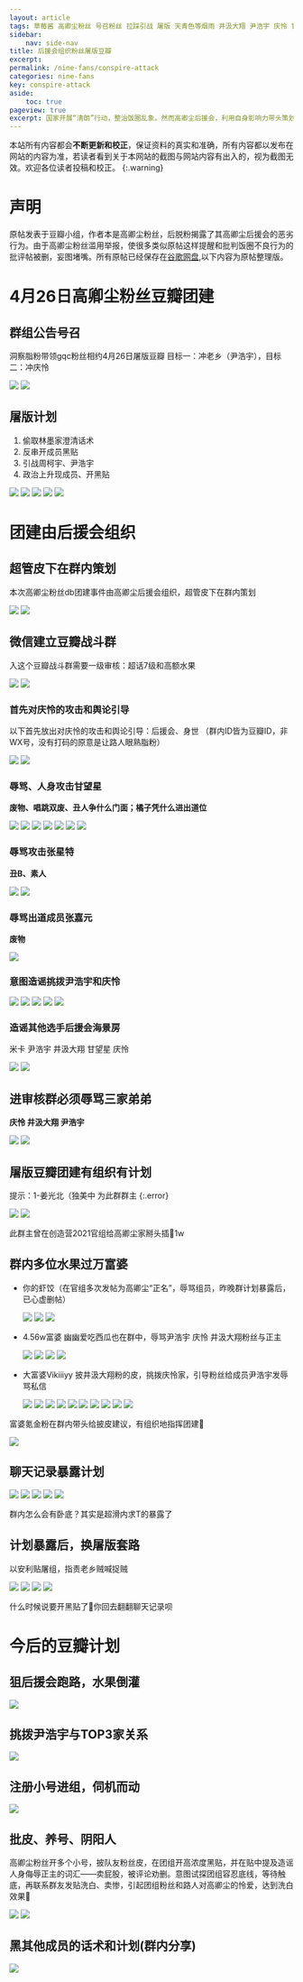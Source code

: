 ```yaml
---
layout: article
tags: 草莓酱 高卿尘粉丝 号召粉丝 拉踩引战 屠版 天青色等烟雨 井汲大翔 尹浩宇 庆怜 甘望星 张嘉元 张星特 米卡
sidebar: 
    nav: side-nav
title: 后援会组织粉丝屠版豆瓣
excerpt: 
permalink: /nine-fans/conspire-attack
categories: nine-fans
key: conspire-attack
aside:
    toc: true
pageview: true
excerpt: 国家开展“清朗”行动，整治饭圈乱象。然而高卿尘后援会，利用自身影响力带头策划屠组豆瓣，煽动粉圈互撕谩骂，顶风作案。
---
```


本站所有内容都会**不断更新和校正**，保证资料的真实和准确，所有内容都以发布在网站的内容为准，若读者看到关于本网站的截图与网站内容有出入的，视为截图无效。欢迎各位读者投稿和校正。
{:.warning}

# 声明

原帖发表于豆瓣小组，作者本是高卿尘粉丝，后脱粉揭露了其高卿尘后援会的恶劣行为。由于高卿尘粉丝滥用举报，使很多类似原帖这样提醒和批判饭圈不良行为的批评帖被删，妄图堵嘴。所有原帖已经保存在[谷歌网盘](https://drive.google.com/file/d/1LRRxs48FDOHAKcD-7Px7e12zcxyKtg3K/view?usp=sharing),以下内容为原帖整理版。

# 4月26日高卿尘粉丝豆瓣团建

## 群组公告号召

洞察脂粉带领gqc粉丝相约4月26日屠版豆瓣
目标一：冲老乡（尹浩宇），目标二：冲庆怜

<div class="card">
  <div class="card__image">
      <img class="image" src="../assets/images/nine-fans/conspire-attack/db-000.png"/>
      <img class="image" src="../assets/images/nine-fans/conspire-attack/db-000a.png"/>
  </div>
</div>

## 屠版计划

1. 偷取林墨家澄清话术
2. 反串开成员黑贴
3. 引战周柯宇、尹浩宇
4. 政治上升现成员、开黑贴

<div class="card">
  <div class="card__image">
      <img class="image" src="../assets/images/nine-fans/conspire-attack/db-000b.png"/>
      <img class="image" src="../assets/images/nine-fans/conspire-attack/db-000c.png"/>
      <img class="image" src="../assets/images/nine-fans/conspire-attack/db-000d.png"/>
      <img class="image" src="../assets/images/nine-fans/conspire-attack/db-000e.png"/>
      <img class="image" src="../assets/images/nine-fans/conspire-attack/db-000f.png"/>
  </div>
</div>

# 团建由后援会组织

## 超管皮下在群内策划

本次高卿尘粉丝db团建事件由高卿尘后援会组织，超管皮下在群内策划
<div class="card">
  <div class="card__image">
      <img class="image" src="../assets/images/nine-fans/conspire-attack/db-01.jpg"/>
      <img class="image" src="../assets/images/nine-fans/conspire-attack/db-02.jpg"/>
  </div>
</div>


## 微信建立豆瓣战斗群

入这个豆瓣战斗群需要一级审核：超话7级和高额水果

<div class="card">
  <div class="card__image">
      <img class="image" src="../assets/images/nine-fans/conspire-attack/db-00.png"/>
      <img class="image" src="../assets/images/nine-fans/conspire-attack/db-00a.png"/>
  </div>
</div>

### 首先对庆怜的攻击和舆论引导

以下首先放出对庆怜的攻击和舆论引导：后援会、身世
（群内ID皆为豆瓣ID，非WX号，没有打码的原意是让路人眼熟脂粉） 

<div class="card">
  <div class="card__image">
      <img class="image" src="../assets/images/nine-fans/conspire-attack/db-000g.png"/>
      <img class="image" src="../assets/images/nine-fans/conspire-attack/db-000h.png"/>
  </div>
</div>

### 辱骂、人身攻击甘望星

**废物、唱跳双废、丑人争什么门面；橘子凭什么进出道位**

<div class="card">
  <div class="card__image">
      <img class="image" src="../assets/images/nine-fans/conspire-attack/db-gwx.png"/>
      <img class="image" src="../assets/images/nine-fans/conspire-attack/db-gwx2.png"/>
      <img class="image" src="../assets/images/nine-fans/conspire-attack/db-gwx3.png"/>
      <img class="image" src="../assets/images/nine-fans/conspire-attack/db-gwx4.png"/>
      <img class="image" src="../assets/images/nine-fans/conspire-attack/db-gwx5.png"/>
      <img class="image" src="../assets/images/nine-fans/conspire-attack/db-gwx6.png"/>
      <img class="image" src="../assets/images/nine-fans/conspire-attack/db-gwx7.png"/>
  </div>
</div>

### 辱骂攻击张星特

**丑B、素人**

<div class="card">
  <div class="card__image">
      <img class="image" src="../assets/images/nine-fans/conspire-attack/zxt.png"/>
      <img class="image" src="../assets/images/nine-fans/conspire-attack/zxt2.png"/>
  </div>
</div>

### 辱骂出道成员张嘉元

**废物**

<div class="card">
  <div class="card__image">
      <img class="image" src="../assets/images/nine-fans/conspire-attack/zjy.png"/>
  </div>
</div>

### 意图造谣挑拨尹浩宇和庆怜

<div class="card">
  <div class="card__image">
      <img class="image" src="../assets/images/nine-fans/conspire-attack/zy01.png"/>
      <img class="image" src="../assets/images/nine-fans/conspire-attack/zy02.png"/>
      <img class="image" src="../assets/images/nine-fans/conspire-attack/zy03.png"/>
      <img class="image" src="../assets/images/nine-fans/conspire-attack/zy04.png"/>
      <img class="image" src="../assets/images/nine-fans/conspire-attack/zy05.png"/>
  </div>
</div>

### 造谣其他选手后援会海景房

米卡 尹浩宇 井汲大翔 甘望星 庆怜

<div class="card">
  <div class="card__image">
      <img class="image" src="../assets/images/nine-fans/conspire-attack/zy01.png"/>
      <img class="image" src="../assets/images/nine-fans/conspire-attack/zy02.png"/>

  </div>
</div>

## 进审核群必须辱骂三家弟弟

**庆怜 井汲大翔 尹浩宇**

<div class="card">
  <div class="card__image">
      <img class="image" src="../assets/images/nine-fans/conspire-attack/db-00b.png"/>
      <img class="image" src="../assets/images/nine-fans/conspire-attack/db-00c.png"/>
  </div>
</div>


## 屠版豆瓣团建有组织有计划
提示：1-姜光北（独美中 为此群群主
{:.error}

<div class="card">
  <div class="card__image">
      <img class="image" src="../assets/images/nine-fans/conspire-attack/db-03.jpg"/>
      <img class="image" src="../assets/images/nine-fans/conspire-attack/db-04.jpg"/>
  </div>
    <div class="card__content">
    <p>此群主曾在创造营2021官组给高卿尘家掰头插🚩1w</p>
  </div>
</div>

## 群内多位水果过万富婆
* 你的虾饺（在官组多次发帖为高卿尘“正名”，辱骂组员，昨晚群计划暴露后，已心虚删帖）

    <div class="card">
    <div class="card__image">
    <img class="image" src="../assets/images/nine-fans/conspire-attack/db-06.jpg"/>
    <img class="image" src="../assets/images/nine-fans/conspire-attack/db-07.jpg"/>
    <img class="image" src="../assets/images/nine-fans/conspire-attack/db-08.jpg"/>
    </div>
    </div>

* 4.56w富婆 幽幽爱吃西瓜也在群中，辱骂尹浩宇 庆怜 井汲大翔粉丝与正主

    <div class="card">
    <div class="card__image">
    <img class="image" src="../assets/images/nine-fans/conspire-attack/db-09.jpg"/>
    <img class="image" src="../assets/images/nine-fans/conspire-attack/db-10.jpg"/>
    <img class="image" src="../assets/images/nine-fans/conspire-attack/db-11.jpg"/>
    <img class="image" src="../assets/images/nine-fans/conspire-attack/db-12.jpg"/>
    </div>
    </div>

* 大富婆Vikiiiyy 披井汲大翔粉的皮，挑拨庆怜家，引导粉丝给成员尹浩宇发辱骂私信

    <div class="card">
    <div class="card__image">
    <img class="image" src="../assets/images/nine-fans/conspire-attack/db-13.jpg"/>
    <img class="image" src="../assets/images/nine-fans/conspire-attack/db-14.jpg"/>
    <img class="image" src="../assets/images/nine-fans/conspire-attack/db-15.jpg"/>
    <img class="image" src="../assets/images/nine-fans/conspire-attack/db-16.jpg"/>
    <img class="image" src="../assets/images/nine-fans/conspire-attack/db-18.jpg"/>
    <img class="image" src="../assets/images/nine-fans/conspire-attack/db-19.jpg"/>
    <img class="image" src="../assets/images/nine-fans/conspire-attack/db-13a.png"/>
    <img class="image" src="../assets/images/nine-fans/conspire-attack/db-13b.png"/>
    <img class="image" src="../assets/images/nine-fans/conspire-attack/db-13c.png"/>
    <img class="image" src="../assets/images/nine-fans/conspire-attack/db-13d.png"/>
    </div>
    </div>

富婆氪金粉在群内带头给披皮建议，有组织地指挥团建🚬

<div class="card">
  <div class="card__image">
      <img class="image" src="../assets/images/nine-fans/conspire-attack/db-13e.png"/>
  </div>
</div>


## 聊天记录暴露计划

<div class="card">
  <div class="card__image">
      <img class="image" src="../assets/images/nine-fans/conspire-attack/db-20.jpg"/>
      <img class="image" src="../assets/images/nine-fans/conspire-attack/db-21.jpg"/>
      <img class="image" src="../assets/images/nine-fans/conspire-attack/db-22.jpg"/>
      <img class="image" src="../assets/images/nine-fans/conspire-attack/db-23.jpg"/>
      <img class="image" src="../assets/images/nine-fans/conspire-attack/db-24.jpg"/>
  </div>
    <div class="card__content">
    <p>群内怎么会有卧底？其实是超滑内求T的暴露了</p>
  </div>
</div>

## 计划暴露后，换屠版套路

以安利贴屠组，指责老乡贼喊捉贼

<div class="card">
  <div class="card__image">
      <img class="image" src="../assets/images/nine-fans/conspire-attack/db-25.jpg"/>
        <img class="image" src="../assets/images/nine-fans/conspire-attack/db-25b.png"/>
      <img class="image" src="../assets/images/nine-fans/conspire-attack/db-26.jpg"/>
      <img class="image" src="../assets/images/nine-fans/conspire-attack/db-27.jpg"/>
  </div>
    <div class="card__content">
    <p>什么时候说要开黑贴了🤪你回去翻翻聊天记录呗
</p>
  </div>
</div>

# 今后的豆瓣计划

## 狙后援会跑路，水果倒灌

<div class="card">
  <div class="card__image">
      <img class="image" src="../assets/images/nine-fans/conspire-attack/db-28.jpg"/>
  </div>
</div>

## 挑拨尹浩宇与TOP3家关系

<div class="card">
  <div class="card__image">
      <img class="image" src="../assets/images/nine-fans/conspire-attack/db-29.jpg"/>
  </div>
</div>

## 注册小号进组，伺机而动

<div class="card">
  <div class="card__image">
      <img class="image" src="../assets/images/nine-fans/conspire-attack/db-30.jpg"/>
  </div>
</div>

## 批皮、养号、阴阳人

高卿尘粉丝开多个小号，披队友粉丝皮，在团组开高浓度黑贴，并在贴中提及造谣人身侮辱正主的词汇——卖屁股，被评论劝删。意图试探团组容忍底线，等待触底，再联系群友发贴洗白、卖惨，引起团组粉丝和路人对高卿尘的怜爱，达到洗白效果👏

<div class="card">
  <div class="card__image">
      <img class="image" src="../assets/images/nine-fans/conspire-attack/db-31.jpg"/>
      <img class="image" src="../assets/images/nine-fans/conspire-attack/db-32.jpg"/>
  </div>
</div>


## 黑其他成员的话术和计划(群内分享)

<div class="card">
  <div class="card__image">
      <img class="image" src="../assets/images/nine-fans/conspire-attack/db-33.jpg"/>
  </div>
</div>